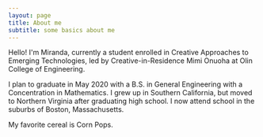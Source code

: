 ```yaml
---
layout: page
title: About me
subtitle: some basics about me
---
```


Hello! I'm Miranda, currently a student enrolled in Creative Approaches to Emerging Technologies, led by Creative-in-Residence Mimi Onuoha at Olin College of Engineering.

I plan to graduate in May 2020 with a B.S. in General Engineering with a Concentration in Mathematics. I grew up in Southern California, but moved to Northern Virginia after graduating high school. I now attend school in the suburbs of Boston, Massachusetts.

My favorite cereal is Corn Pops.
